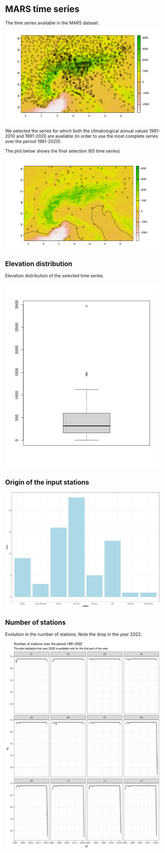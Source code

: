 # MARS time series

The time series available in the MARS dataset.

![Available stations in MARS](./img/mars/marsStations.png)

We selected the series for which both the climatological annual values 1981-2010 and 1991-2020 are available (in order to use the most complete series over the period 1981-2020). 

The plot below shows the final selection (65 time series)

![Selected time series from MARS](./img/mars/selectedMarsStations.png)

## Elevation distribution

Elevation distribution of the selected time series.

![Elevation distribution of the selected time series](/img/mars/altitude_distribution.png)

## Origin of the input stations

![Origin of the input stations](./img/mars/nationality_of_the_input_data.png)

## Number of stations

Evolution in the number of stations. Note the drop in the year 2022.

![Number of stations](./img/mars/conteggioStazioni.png)

